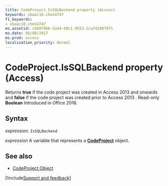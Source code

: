 ```yaml
---
title: CodeProject.IsSQLBackend property (Access)
keywords: vbaac10.chm14747
f1_keywords:
- vbaac10.chm14747
ms.assetid: c0b0f9bb-5ad4-69c1-9553-2caf420870f1
ms.date: 06/08/2017
ms.prod: access
localization_priority: Normal
---
```



# CodeProject.IsSQLBackend property (Access)

Returns  **true** if the code project was created in Access 2013 and onwards and **false** if the code project was created prior to Access 2013 . Read-only **Boolean** Introduced in Office 2016.


## Syntax

_expression_. `IsSQLBackend`

_expression_ A variable that represents a **[CodeProject](Access.CodeProject.md)** object.


## See also

- [CodeProject Object](Access.CodeProject.md)

[!include[Support and feedback](~/includes/feedback-boilerplate.md)]
